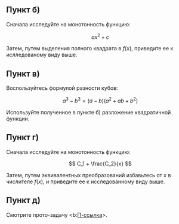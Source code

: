 ## Пункт б)

Сначала исследуйте на монотонность функцию:

$$ ax^2 + c $$

Затем, путем выделения полного квадрата в $f(x)$, приведите ее к ислледованому виду выше.

## Пункт в)

Воспользуйтесь формулой разности кубов:

$$ a^3 - b^3 = (a-b)(a^2 + ab + b^2) $$

Используйте полученное в пункте б) разложение квадратичной функции.

## Пункт г)

Сначала исследуйте на монотонность функцию:

$$ C_1 + \frac{C_2}{x} $$

Затем, путем эквивалентных преобразований избавьтесь от $x$ в числителе $f(x)$, и приведите ее к исследованному виду выше.

## Пункт д)

Смотрите прото-задачу <b:[П-ссылка](advanced/proto/common/exp-monotonic)>.